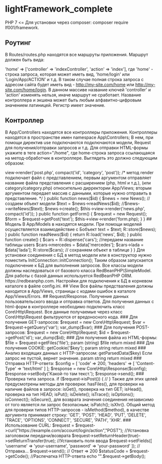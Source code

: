 # lightFramework_complete

PHP 7 <=
Для установки через composer: composer require lf001/framework.

## Роутинг

В Routes/routes.php находятся все маршруты приложения. Маршрут должен быть вида:

'home' => ['controller' => 'indexController', 'action' => 'index'], где 'home' - строка запроса, которая может иметь вид,
'home/login' или 'Login/App/ACTION' и т.д. В таком случае полная строка запроса с адресом сайта будет иметь вид - http://my-site.com/home или  http://my-site.com/home/login.
В данном массиве название ключей 'controller' и 'action' изменять нельзя, иначе маршрут не сработает. Название контроллера и экшена может быть любым алфавитно-цифровым значением латиницей. Регистр имеет значение.

## Контроллер

В App/Controllers находятся все контроллеры приложения.
Контроллеры находятся в пространстве имен namespace App\Controllers;
В нем, при помощи директив use подключаются подключаются модели, Request для получения/отправки запросов и т.д.
Для отправки HTML-формы укажите в теге action="/home", где home-строка запроса ссылающаяся на метод-обработчик в контроллере.
Выглядеть это должно следующим образом:


<?php

//App/Controllers/controller_name.php

  namespace App\Controllers;

  use App\Models\News; //модель News
  use Core\Controller; //базовый контроллер (обязательно)
  use Core\Http\Request; //http-клиент для получения/отправки HTTP-запросов

  class indexController extends Controller

    {
      public function post($id, $category, $post)
      {
        $this->view->render('post.php', compact('id', 'category', 'post')); /* метод render подключает файл с представлением, первым аргументом отправляет название файла представления с расширением (php, html и т.д.), (или category/category.php) относительно дирректории App/Views; вторым аргументом передает массив с данными, которые нужно отправить в представление. */
      }

      public function news($id)
      {
        $news = new News(); //создаем объект модели
        $text = $news->readNews($id);
        //$news->writeNews($text);
        $news->create();
        $this->view->render('news.php', compact('id'));
      }
      public function getForm() {
        $request = new Request();
        $form = $request->getPost('text');
        $this->view->render('form.php);
      }
    }

## Модель

В App/Models в находятся модели. При помощи моделей осуществляется взаимодействие с Бобъект

  <?php

  namespace App\Models;

  use Core\InitConnection;
  use RedBeanPHP\R;
  use RedBeanPHP\SimpleModel;

  class News extends SimpleModel
  {
    public function __construct()
    {
        InitConnection::initConnection(); //установка соединения с БД
        if (!R::testConnection()) die('No DB connection!');
    }

    public function writeNews($text)
    {


        //запись в таблицу

        $news = R::dispense("news");
        $news->text = $text;
        R::store($news);

    }

    public function readNews($id)
    {

        return R::load('news', $id);

    }

    public function create()
    {
        $cars = R::dispense('cars'); //передаем название таблицы users

        $cars->mercedes = $data['mercedes'];
        $cars->lada = $data['lada'];

        R::store($cars); // сохраняем объект в таблице
    }
  }

Для установки соединения с БД в метод модели или в конструктор нужно поместить InitConnection::initConnection(); Таким образом запускается подключение к БД для выполнения запросов.
Все классы модели должны наследоваться от базового класса RedBeanPHP\SimpleModel. Для работы с базой данных используется RedBeanPHP ORM. https://redbeanphp.com.
Настройки для подключения к БД в корневом каталоге в файле config.ini.

## View

Все файлы предстваления должны находится в App/Views, страницы с кодами ошибок в каталоге App/Views/Errors.

## Request/Response. Получение данных пользовательского ввода и отправка ответов.

Для получения данных с html-форм в контроллере необходимо подключить класс Core\Http\Request.
Все данные получаемые через класс Core\Http\Request фильтруются от вредоносного кода.

### Для получения GET-запросов:

$request = new Core\Http\Request;
$var = $request->getQuery('var');
var_dump($var);

### Для получения POST-запросов:

$request = new Core\Http\Request;
$id = $request->getPost('id');
var_dump($id);

### Для получения файла из HTML-формы:

$file = $request->getFiles('file');
param (string) $file
return mixed

### Для получения COOKIE:

getCookie('$key');
param string
return mixed

### Анализ входящих данных с HTTP-запросом:

getParsedData($key)
Если запрос не пустой, вернет значение.
param string
return mixed

### Отправка HTTP-ответа:

$config = [
	'code'    => 200,
	'headers' => [
		'Content-Type' => 'text/html'
	]
];

$response = new Core\Http\Response($config);
$response->setBody('Какой-то там текст.');
$response->send();

### Проверка типа запроса.

  if ($request->isPost()) {
    //
  }

Также для этих целей предусмотрены методы для проверки:
  hasFiles(), для проверки на наличие файлов в запросе:
  isGet(), проверка на тип GET;
  isHead(), проверка на тип HEAD;
  isPut();
  isDelete();
  isTrace();
  isOptions();
  isConnect();
  isSecure(), для возврата значения соединения независимо от того является ли запрос безопасным;
  isPatch();
  isXhr().
  Общий метод для проверки типов HTTP-запросов - isMethod($method), в качестве аргумента принимает строку: 'GET', 'POST', 'HEAD', 'PUT', 'DELETE', 'TRACE', 'OPTIONS', 'CONNECT', 'SECURE', 'PATH', 'XHR'.


### Использование CURL:

$request = $request->curl("https://example.com/account/login/action","POST");
 //Установка заголовком передачи/возврата
$request->setReturnHeader(true)->setReturnTransfer(true);
//Установить поля ввода
$request->setFields([
	'username'  => 'your-username',
	'password' => 'your-password'
]);
//Отправка...
$request->send();
// Ответ => 200
$statusCode = $request->getCode();
//Распечатка HTTP-ответа
echo "<br\>".$request->getBody();
